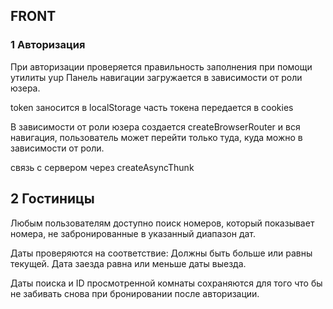 ## FRONT

### 1 Авторизация

При авторизации проверяется правильность заполнения при помощи утилиты yup
Панель навигации загружается в зависимости от роли юзера.

token заносится в localStorage
часть токена передается в cookies

В зависимости от роли юзера создается createBrowserRouter
и вся навигация, пользователь может перейти только туда, куда можно в зависимости от роли.

связь с сервером через createAsyncThunk

## 2 Гостиницы

Любым пользователям доступно поиск номеров,
который показывает номера, не забронированные в указанный диапазон дат.

Даты проверяются на соответствие: Должны быть больше или равны текущей.
Дата заезда равна или меньше даты выезда.

Даты поиска и ID просмотренной комнаты сохраняются для того что бы не забивать снова при бронировании после авторизации.
